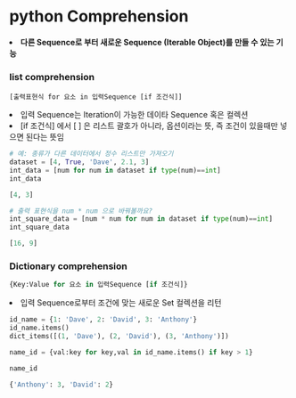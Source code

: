 # python Comprehension

<li><strong>다른 Sequence로 부터 새로운 Sequence (Iterable Object)를 만들 수 있는 기능</strong></li>

### list comprehension
```box
[출력표현식 for 요소 in 입력Sequence [if 조건식]]
```
<li>입력 Sequence는 Iteration이 가능한 데이타 Sequence 혹은 컬렉션
<li>[if 조건식] 에서 [ ] 은 리스트 괄호가 아니라, 옵션이라는 뜻, 즉 조건이 있을때만 넣으면 된다는 뜻임


```python
# 예: 종류가 다른 데이터에서 정수 리스트만 가져오기
dataset = [4, True, 'Dave', 2.1, 3]
int_data = [num for num in dataset if type(num)==int]
int_data
```
```python
[4, 3]
```

```python
# 출력 표현식을 num * num 으로 바꿔볼까요?
int_square_data = [num * num for num in dataset if type(num)==int]
int_square_data
```
```python
[16, 9]
```

### Dictionary comprehension
```python
{Key:Value for 요소 in 입력Sequence [if 조건식]}
```
<li>입력 Sequence로부터 조건에 맞는 새로운 Set 컬렉션을 리턴

```python
id_name = {1: 'Dave', 2: 'David', 3: 'Anthony'}
id_name.items()
dict_items([(1, 'Dave'), (2, 'David'), (3, 'Anthony')])

name_id = {val:key for key,val in id_name.items() if key > 1}

name_id
```
```python
{'Anthony': 3, 'David': 2}
```
